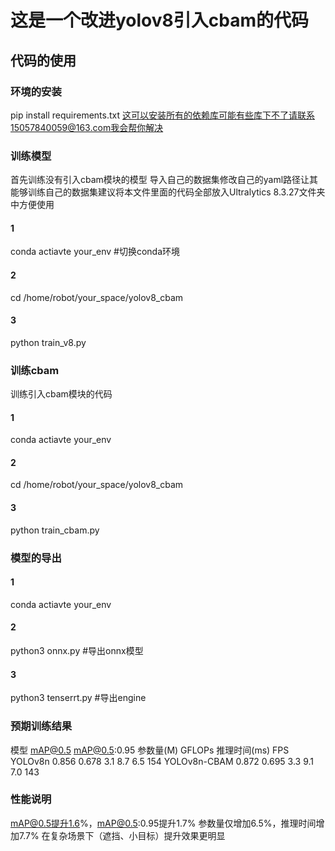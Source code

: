 # 这是一个改进yolov8引入cbam的代码
## 代码的使用
### 环境的安装
pip install requirements.txt
这可以安装所有的依赖库可能有些库下不了请联系15057840059@163.com我会帮你解决
### 训练模型
 首先训练没有引入cbam模块的模型
 导入自己的数据集修改自己的yaml路径让其能够训练自己的数据集建议将本文件里面的代码全部放入Ultralytics 8.3.27文件夹中方便使用
 #### 1
 conda actiavte your_env  #切换conda环境
 #### 2
 cd /home/robot/your_space/yolov8_cbam
 #### 3
 python train_v8.py
 ### 训练cbam
 训练引入cbam模块的代码
 #### 1
 conda actiavte your_env 
 #### 2
 cd /home/robot/your_space/yolov8_cbam
 #### 3
python train_cbam.py
### 模型的导出
#### 1
conda actiavte your_env 
#### 2
python3 onnx.py #导出onnx模型
#### 3
python3 tenserrt.py #导出engine
### 预期训练结果

模型	         mAP@0.5  	mAP@0.5:0.95    	参数量(M)   	GFLOPs	  推理时间(ms)    	FPS
YOLOv8n       	0.856	      0.678	          3.1	         8.7	       6.5	         154
YOLOv8n-CBAM  	0.872	       0.695	         3.3	         9.1	       7.0	         143
### 性能说明
mAP@0.5提升1.6%，mAP@0.5:0.95提升1.7%
参数量仅增加6.5%，推理时间增加7.7%
在复杂场景下（遮挡、小目标）提升效果更明显
